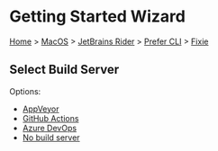 # Getting Started Wizard

[Home](/docs/wiz/readme.md) > [MacOS](MacOS.md) > [JetBrains Rider](MacOS_Rider.md) > [Prefer CLI](MacOS_Rider_Cli.md) > [Fixie](MacOS_Rider_Cli_Fixie.md)

## Select Build Server

Options:
 * [AppVeyor](MacOS_Rider_Cli_Fixie_AppVeyor.md)
 * [GitHub Actions](MacOS_Rider_Cli_Fixie_GitHubActions.md)
 * [Azure DevOps](MacOS_Rider_Cli_Fixie_AzureDevOps.md)
 * [No build server](MacOS_Rider_Cli_Fixie_None.md)
